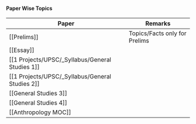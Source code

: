 #### Paper Wise Topics

| Paper                           | Remarks                       |
| ------------------------------- | ----------------------------- |
| [[Prelims]]                     | Topics/Facts only for Prelims |
| [[Essay]]                       |                               |
| [[1 Projects/UPSC/_Syllabus/General Studies 1]] |                               |
| [[1 Projects/UPSC/_Syllabus/General Studies 2]] |                               |
| [[General Studies 3]]           |                               |
| [[General Studies 4]]           |                               |
| [[Anthropology MOC]]            |                               |
